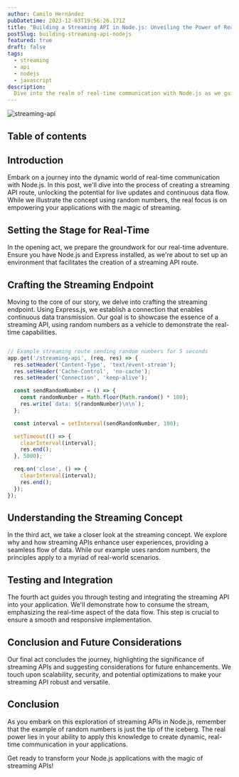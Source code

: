 ```yaml
---
author: Camilo Hernández
pubDatetime: 2023-12-03T19:56:26.171Z
title: "Building a Streaming API in Node.js: Unveiling the Power of Real-Time Communication"
postSlug: building-streaming-api-nodejs
featured: true
draft: false
tags:
  - streaming
  - api
  - nodejs
  - javascript
description:
  Dive into the realm of real-time communication with Node.js as we guide you in crafting a robust streaming API. From setup to data narrative, unlock your application's potential for a dynamic and immersive user experience.
---
```


![streaming-api](https://github.com/camilohreina/blog/assets/59514545/6f29bcc7-b4c8-4743-bccb-5212a02c7136)

## Table of contents

## **Introduction**

Embark on a journey into the dynamic world of real-time communication with Node.js. In this post, we'll dive into the process of creating a streaming API route, unlocking the potential for live updates and continuous data flow. While we illustrate the concept using random numbers, the real focus is on empowering your applications with the magic of streaming.

## **Setting the Stage for Real-Time**

In the opening act, we prepare the groundwork for our real-time adventure. Ensure you have Node.js and Express installed, as we're about to set up an environment that facilitates the creation of a streaming API route.

## **Crafting the Streaming Endpoint**

Moving to the core of our story, we delve into crafting the streaming endpoint. Using Express.js, we establish a connection that enables continuous data transmission. Our goal is to showcase the essence of a streaming API, using random numbers as a vehicle to demonstrate the real-time capabilities.

```jsx

// Example streaming route sending random numbers for 5 seconds
app.get('/streaming-api', (req, res) => {
  res.setHeader('Content-Type', 'text/event-stream');
  res.setHeader('Cache-Control', 'no-cache');
  res.setHeader('Connection', 'keep-alive');

  const sendRandomNumber = () => {
    const randomNumber = Math.floor(Math.random() * 100);
    res.write(`data: ${randomNumber}\n\n`);
  };

  const interval = setInterval(sendRandomNumber, 100);

  setTimeout(() => {
    clearInterval(interval);
    res.end();
  }, 5000);

  req.on('close', () => {
    clearInterval(interval);
    res.end();
  });
});

```

## **Understanding the Streaming Concept**

In the third act, we take a closer look at the streaming concept. We explore why and how streaming APIs enhance user experiences, providing a seamless flow of data. While our example uses random numbers, the principles apply to a myriad of real-world scenarios.

## **Testing and Integration**

The fourth act guides you through testing and integrating the streaming API into your application. We'll demonstrate how to consume the stream, emphasizing the real-time aspect of the data flow. This step is crucial to ensure a smooth and responsive implementation.

## **Conclusion and Future Considerations**

Our final act concludes the journey, highlighting the significance of streaming APIs and suggesting considerations for future enhancements. We touch upon scalability, security, and potential optimizations to make your streaming API robust and versatile.

## **Conclusion**

As you embark on this exploration of streaming APIs in Node.js, remember that the example of random numbers is just the tip of the iceberg. The real power lies in your ability to apply this knowledge to create dynamic, real-time communication in your applications.

Get ready to transform your Node.js applications with the magic of streaming APIs!
